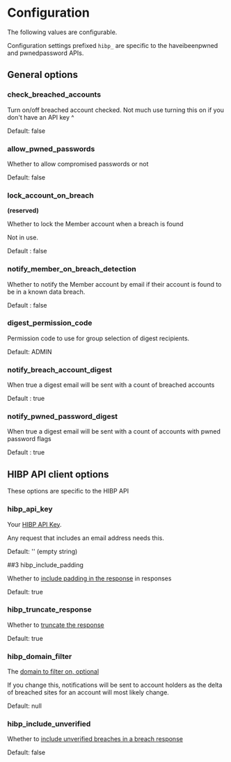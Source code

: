 # Configuration

The following values are configurable.

Configuration settings prefixed `hibp_` are specific to the haveibeenpwned and pwnedpassword APIs.

## General options

### check_breached_accounts

Turn on/off breached account checked. Not much use turning this on if you don't have an API key ^

Default: false

### allow_pwned_passwords

Whether to allow compromised passwords or not

Default: false

### lock_account_on_breach

**(reserved)**

Whether to lock the Member account when a breach is found

Not in use.

Default : false

### notify_member_on_breach_detection

Whether to notify the Member account by email if their account is found to be in a known data breach.

Default : false

### digest_permission_code

Permission code to use for group selection of digest recipients.

Default: ADMIN

### notify_breach_account_digest

When true a digest email will be sent with a count of breached accounts

Default : true

### notify_pwned_password_digest

When true a digest email will be sent with a count of accounts with pwned password flags

Default : true

## HIBP API client options

These options are specific to the HIBP API

### hibp_api_key

Your [HIBP API Key](https://haveibeenpwned.com/API/Key).

Any request that includes an email address needs this.

Default: '' (empty string)

##3 hibp_include_padding

Whether to [include padding in the response](https://haveibeenpwned.com/API/v3#PwnedPasswordsPadding) in responses

Default: true

### hibp_truncate_response

Whether to [truncate the response](https://haveibeenpwned.com/API/v3#BreachesForAccount)

Default: true

### hibp_domain_filter

The [domain to filter on, optional](https://haveibeenpwned.com/API/v3#BreachesForAccount)

If you change this, notifications will be sent to account holders as the delta of breached sites for an account will most likely change.

Default: null

### hibp_include_unverified

Whether to [include unverified breaches in a breach response](https://haveibeenpwned.com/API/v3#BreachesForAccount)

Default: false
